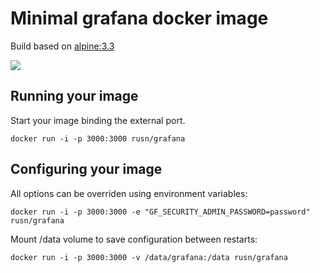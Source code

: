 # Minimal grafana docker image

Build based on [alpine:3.3](https://registry.hub.docker.com/_/alpine/)

[![](https://imagelayers.io/badge/rusn/grafana:latest.svg)](https://imagelayers.io/?images=rusn/grafana:latest)

## Running your image

Start your image binding the external port.

```
docker run -i -p 3000:3000 rusn/grafana
```

## Configuring your image

All options can be overriden using environment variables:

```
docker run -i -p 3000:3000 -e "GF_SECURITY_ADMIN_PASSWORD=password" rusn/grafana
```

Mount /data volume to save configuration between restarts:

```
docker run -i -p 3000:3000 -v /data/grafana:/data rusn/grafana
```

